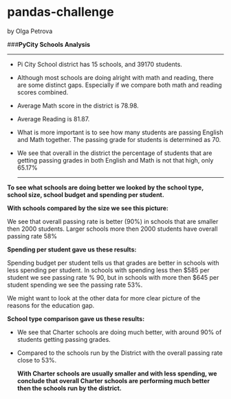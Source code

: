 # pandas-challenge
by Olga Petrova

###**PyCity Schools Analysis**

_____________________________________________________________________________________________________________________________________________
- Pi City School district has 15 schools, and 39170 students.
- Although most schools are doing alright with math and reading, there are some distinct gaps. Especially if we compare both math and reading scores combined.
- Average Math score in the district is 78.98.
- Average Reading is 81.87.
- What is more important is to see how many students are passing English and Math together. The passing grade for students is determined as 70.
- We see that overall in the district the percentage of students that are getting passing grades in both English and Math is not that high, only 65.17%
  
  ___________________________________________________________________________________________________________________________________________

**To see what schools are doing better we looked by the school type, school size, school budget and spending per student.**
  
**With schools compared by the size we see this picture:**

We see that overall passing rate is better (90%) in schools that are smaller then 2000 students.
Larger schools more then 2000 students have overall passing rate 58%


**Spending per student gave us these results:**

Spending budget per student tells us that grades are better in schools with less spending per student. In schools with spending less then $585 per student we see passing rate % 90, but in schools with more then $645 per student spending we see the passing rate 53%. 

We might want to look at the other data for more clear picture of the reasons for the education gap.

**School type comparison gave us these results:**

- We see that Charter schools are doing much better, with around 90% of students getting passing grades.
- Compared to the schools run by the District with the overall passing rate close to 53%.
  
  **With Charter schools are usually smaller and with less spending, we conclude that overall Charter schools are performing much better then the schools run by the district.**
